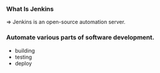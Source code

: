 ### What Is Jenkins

⇒ Jenkins is an open-source automation server.

### Automate various parts of software development.

- building
- testing
- deploy
